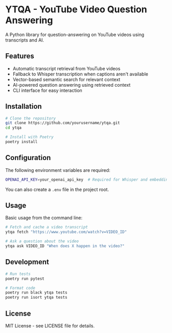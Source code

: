 # YTQA - YouTube Video Question Answering

A Python library for question-answering on YouTube videos using transcripts and AI.

## Features

- Automatic transcript retrieval from YouTube videos
- Fallback to Whisper transcription when captions aren't available
- Vector-based semantic search for relevant context
- AI-powered question answering using retrieved context
- CLI interface for easy interaction

## Installation

```bash
# Clone the repository
git clone https://github.com/yourusername/ytqa.git
cd ytqa

# Install with Poetry
poetry install
```

## Configuration

The following environment variables are required:

```bash
OPENAI_API_KEY=your_openai_api_key  # Required for Whisper and embeddings
```

You can also create a `.env` file in the project root.

## Usage

Basic usage from the command line:

```bash
# Fetch and cache a video transcript
ytqa fetch "https://www.youtube.com/watch?v=VIDEO_ID"

# Ask a question about the video
ytqa ask VIDEO_ID "When does X happen in the video?"
```

## Development

```bash
# Run tests
poetry run pytest

# Format code
poetry run black ytqa tests
poetry run isort ytqa tests
```

## License

MIT License - see LICENSE file for details. 